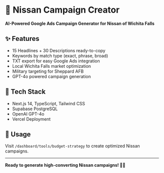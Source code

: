 # 🚗 Nissan Campaign Creator

**AI-Powered Google Ads Campaign Generator for Nissan of Wichita Falls**

## ✨ Features
- 15 Headlines + 30 Descriptions ready-to-copy
- Keywords by match type (exact, phrase, broad)
- TXT export for easy Google Ads integration
- Local Wichita Falls market optimization
- Military targeting for Sheppard AFB
- GPT-4o powered campaign generation

## 🚀 Tech Stack
- Next.js 14, TypeScript, Tailwind CSS
- Supabase PostgreSQL
- OpenAI GPT-4o
- Vercel Deployment

## 🎯 Usage
Visit `/dashboard/tools/budget-strategy` to create optimized Nissan campaigns.

---
**Ready to generate high-converting Nissan campaigns! 🚗💨**
